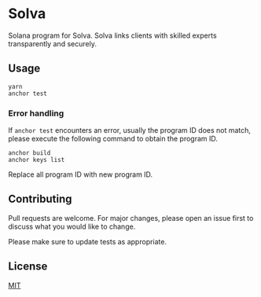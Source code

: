 # Solva

Solana program for Solva.
Solva links clients with skilled experts transparently and securely.

## Usage

```
yarn
anchor test
```

### Error handling

If `anchor test` encounters an error, usually the program ID does not match, please execute the following command to obtain the program ID.

```
anchor build
anchor keys list
```

Replace all program ID with new program ID.

## Contributing

Pull requests are welcome. For major changes, please open an issue first
to discuss what you would like to change.

Please make sure to update tests as appropriate.

## License

[MIT](https://choosealicense.com/licenses/mit/)
